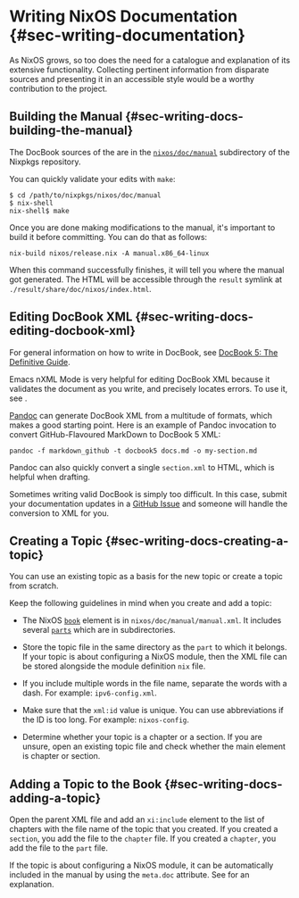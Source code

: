 # Writing NixOS Documentation {#sec-writing-documentation}

As NixOS grows, so too does the need for a catalogue and explanation of
its extensive functionality. Collecting pertinent information from
disparate sources and presenting it in an accessible style would be a
worthy contribution to the project.

## Building the Manual {#sec-writing-docs-building-the-manual}

The DocBook sources of the [](#book-nixos-manual) are in the
[`nixos/doc/manual`](https://github.com/NixOS/nixpkgs/tree/master/nixos/doc/manual)
subdirectory of the Nixpkgs repository.

You can quickly validate your edits with `make`:

```ShellSession
$ cd /path/to/nixpkgs/nixos/doc/manual
$ nix-shell
nix-shell$ make
```

Once you are done making modifications to the manual, it's important to
build it before committing. You can do that as follows:

```ShellSession
nix-build nixos/release.nix -A manual.x86_64-linux
```

When this command successfully finishes, it will tell you where the
manual got generated. The HTML will be accessible through the `result`
symlink at `./result/share/doc/nixos/index.html`.

## Editing DocBook XML {#sec-writing-docs-editing-docbook-xml}

For general information on how to write in DocBook, see [DocBook 5: The
Definitive Guide](http://www.docbook.org/tdg5/en/html/docbook.html).

Emacs nXML Mode is very helpful for editing DocBook XML because it
validates the document as you write, and precisely locates errors. To
use it, see [](#sec-emacs-docbook-xml).

[Pandoc](http://pandoc.org) can generate DocBook XML from a multitude of
formats, which makes a good starting point. Here is an example of Pandoc
invocation to convert GitHub-Flavoured MarkDown to DocBook 5 XML:

```ShellSession
pandoc -f markdown_github -t docbook5 docs.md -o my-section.md
```

Pandoc can also quickly convert a single `section.xml` to HTML, which is
helpful when drafting.

Sometimes writing valid DocBook is simply too difficult. In this case,
submit your documentation updates in a [GitHub
Issue](https://github.com/NixOS/nixpkgs/issues/new) and someone will
handle the conversion to XML for you.

## Creating a Topic {#sec-writing-docs-creating-a-topic}

You can use an existing topic as a basis for the new topic or create a
topic from scratch.

Keep the following guidelines in mind when you create and add a topic:

-   The NixOS [`book`](http://www.docbook.org/tdg5/en/html/book.html)
    element is in `nixos/doc/manual/manual.xml`. It includes several
    [`parts`](http://www.docbook.org/tdg5/en/html/book.html) which are in
    subdirectories.

-   Store the topic file in the same directory as the `part` to which it
    belongs. If your topic is about configuring a NixOS module, then the
    XML file can be stored alongside the module definition `nix` file.

-   If you include multiple words in the file name, separate the words
    with a dash. For example: `ipv6-config.xml`.

-   Make sure that the `xml:id` value is unique. You can use abbreviations
    if the ID is too long. For example: `nixos-config`.

-   Determine whether your topic is a chapter or a section. If you are
    unsure, open an existing topic file and check whether the main
    element is chapter or section.

## Adding a Topic to the Book {#sec-writing-docs-adding-a-topic}

Open the parent XML file and add an `xi:include` element to the list of
chapters with the file name of the topic that you created. If you
created a `section`, you add the file to the `chapter` file. If you created
a `chapter`, you add the file to the `part` file.

If the topic is about configuring a NixOS module, it can be
automatically included in the manual by using the `meta.doc` attribute.
See [](#sec-meta-attributes) for an explanation.
